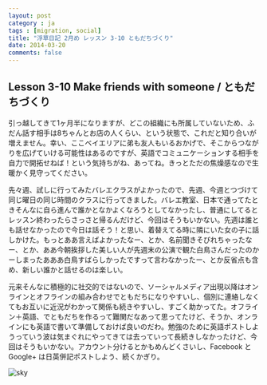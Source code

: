 ```yaml
---
layout: post
category : ja
tags : [migration, social]
title: "浮草日記 2月め レッスン 3-10 ともだちづくり"
date: 2014-03-20
comments: false
---
```


## Lesson 3-10 Make friends with someone / ともだちづくり

引っ越してきて1ヶ月半になりますが、どこの組織にも所属していないため、ふだん話す相手は8ちゃんとお店の人くらい、という状態で、これだと知り合いが増えません。幸い、ここベイエリアに弟も友人もいるおかげで、そこからつながりを広げていける可能性はあるのですが、英語でコミュニケーションする相手を自力で開拓せねば！という気持ちがね、あってね。きっとただの焦燥感なので生暖かく見守ってください。

先々週、試しに行ってみたバレエクラスがよかったので、先週、今週とつづけて同じ曜日の同じ時間のクラスに行ってきました。バレエ教室、日本で通ってたときそんなに自ら進んで誰かとなかよくなろうとしてなかったし、普通にしてるとレッスン終わったらさっさと帰るんだけど、今回はそうもいかない。先週は誰とも話せなかったので今日は話そう！と思い、着替えてる時に隣にいた女の子に話しかけた。もっとああ言えばよかったなー、とか、名前聞きそびれちゃったなー、とか、ああ今朝挨拶した美しい人が先週末の公演で観た白鳥さんだったのかーしまったあああ白鳥すばらしかったですって言わなかったー、とか反省点も含め、新しい誰かと話せるのは楽しい。

元来そんなに積極的に社交的ではないので、ソーシャルメディア出現以降はオンラインとオフラインの組み合わせでともだちになりやすいし、個別に連絡しなくてもお互いに近況がわかって関係も続きやすいし、すごく助かってた。オフライン＋英語、でともだちを作るって難関だなあって思ってたけど、そうか、オンラインにも英語で書いて準備しておけば良いのだわ。勉強のために英語ポストしようっていう波は気まぐれにやってきては去っていって長続きしなかったけど、今回はそうもいかない。アカウント分けるとかもめんどくさいし、Facebook と Google+ は日英併記ポストしよう、続くかぎり。

![sky](https://lh6.googleusercontent.com/-UHslvnn_U8M/UzdZkl2a9lI/AAAAAAAB9-8/2v7dyLMkfG0/w620-h465-no/P1160370.JPG)
